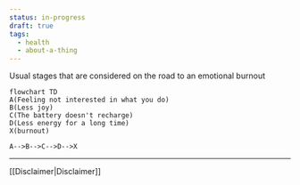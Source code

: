 ```yaml
---
status: in-progress
draft: true
tags:
  - health
  - about-a-thing
---
```

Usual stages that are considered on the road to an emotional burnout


```mermaid 
flowchart TD
A(Feeling not interested in what you do)
B(Less joy)
C(The battery doesn't recharge)
D(Less energy for a long time)
X(burnout)

A-->B-->C-->D-->X
```
---
[[Disclaimer|Disclaimer]]
